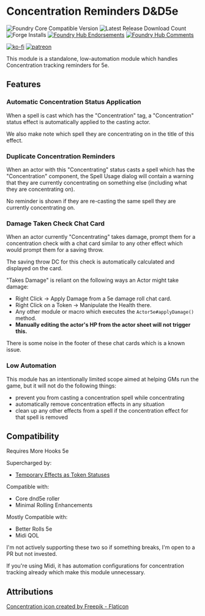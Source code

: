 # Concentration Reminders D&D5e

![Foundry Core Compatible Version](https://img.shields.io/badge/dynamic/json.svg?url=https%3A%2F%2Fraw.githubusercontent.com%2FElfFriend-DnD%2Ffoundryvtt-concentration-5e%2Fmain%2Fmodule.json&label=Foundry%20Version&query=$.compatibleCoreVersion&colorB=orange)
![Latest Release Download Count](https://img.shields.io/badge/dynamic/json?label=Downloads@latest&query=assets%5B1%5D.download_count&url=https%3A%2F%2Fapi.github.com%2Frepos%2FElfFriend-DnD%2Ffoundryvtt-concentration-5e%2Freleases%2Flatest)
![Forge Installs](https://img.shields.io/badge/dynamic/json?label=Forge%20Installs&query=package.installs&suffix=%25&url=https%3A%2F%2Fforge-vtt.com%2Fapi%2Fbazaar%2Fpackage%2Fconcentration-5e&colorB=4aa94a)
[![Foundry Hub Endorsements](https://img.shields.io/endpoint?logoColor=white&url=https%3A%2F%2Fwww.foundryvtt-hub.com%2Fwp-json%2Fhubapi%2Fv1%2Fpackage%2Fconcentration-5e%2Fshield%2Fendorsements)](https://www.foundryvtt-hub.com/package/concentration-5e/)
[![Foundry Hub Comments](https://img.shields.io/endpoint?logoColor=white&url=https%3A%2F%2Fwww.foundryvtt-hub.com%2Fwp-json%2Fhubapi%2Fv1%2Fpackage%2Fconcentration-5e%2Fshield%2Fcomments)](https://www.foundryvtt-hub.com/package/concentration-5e/)

[![ko-fi](https://img.shields.io/badge/-buy%20me%20a%20coke-%23FF5E5B)](https://ko-fi.com/elffriend)
[![patreon](https://img.shields.io/badge/-patreon-%23FF424D)](https://www.patreon.com/ElfFriend_DnD)

This module is a standalone, low-automation module which handles Concentration tracking reminders for 5e.

## Features

### Automatic Concentration Status Application
When a spell is cast which has the "Concentration" tag, a "Concentration" status effect is automatically applied to the casting actor.

We also make note which spell they are concentrating on in the title of this effect.

### Duplicate Concentration Reminders
When an actor with this "Concentrating" status casts a spell which has the "Concentration" component, the Spell Usage dialog will contain a warning that they are currently concentrating on something else (including what they are concentrating on).

No reminder is shown if they are re-casting the same spell they are currently concentrating on.


### Damage Taken Check Chat Card
When an actor currently "Concentrating" takes damage, prompt them for a concentration check with a chat card similar to any other effect which would prompt them for a saving throw.

The saving throw DC for this check is automatically calculated and displayed on the card.

"Takes Damage" is reliant on the following ways an Actor might take damage:
- Right Click -> Apply Damage from a 5e damage roll chat card.
- Right Click on a Token -> Manipulate the Health there.
- Any other module or macro which executes the `Actor5e#applyDamage()` method.
- **Manually editing the actor's HP from the actor sheet will not trigger this.**

There is some noise in the footer of these chat cards which is a known issue.

### Low Automation
This module has an intentionally limited scope aimed at helping GMs run the game, but it will not do the following things:

- prevent you from casting a concentration spell while concentrating
- automatically remove concentration effects in any situation
- clean up any other effects from a spell if the concentration effect for that spell is removed

## Compatibility

Requires More Hooks 5e

Supercharged by:
- [Temporary Effects as Token Statuses](https://github.com/ElfFriend-DnD/foundryvtt-temp-effects-as-statuses)

Compatible with:
- Core dnd5e roller
- Minimal Rolling Enhancements

Mostly Compatible with:
- Better Rolls 5e
- Midi QOL

I'm not actively supporting these two so if something breaks, I'm open to a PR but not invested.

If you're using Midi, it has automation configurations for concentration tracking already which make this module unnecessary.

## Attributions

<a href="https://www.flaticon.com/free-icons/remember" title="remember icons">Concentration icon created by Freepik - Flaticon</a>

